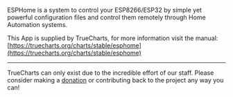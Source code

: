 ESPHome is a system to control your ESP8266/ESP32 by simple yet powerful configuration files and control them remotely through Home Automation systems.

This App is supplied by TrueCharts, for more information visit the manual: [https://truecharts.org/charts/stable/esphome](https://truecharts.org/charts/stable/esphome)

---

TrueCharts can only exist due to the incredible effort of our staff.
Please consider making a [donation](https://truecharts.org/sponsor) or contributing back to the project any way you can!
